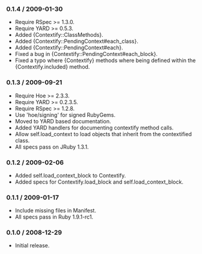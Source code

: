 ### 0.1.4 / 2009-01-30

* Require RSpec >= 1.3.0.
* Require YARD >= 0.5.3.
* Added {Contextify::ClassMethods}.
* Added {Contextify::PendingContext#each_class}.
* Added {Contextify::PendingContext#each}.
* Fixed a bug in {Contextify::PendingContext#each_block}.
* Fixed a typo where {Contextify} methods where being defined within
  the {Contextify.included} method.

### 0.1.3 / 2009-09-21

* Require Hoe >= 2.3.3.
* Require YARD >= 0.2.3.5.
* Require RSpec >= 1.2.8.
* Use 'hoe/signing' for signed RubyGems.
* Moved to YARD based documentation.
* Added YARD handlers for documenting contextify method calls.
* Allow self.load_context to load objects that inherit from the contextified class.
* All specs pass on JRuby 1.3.1.

### 0.1.2 / 2009-02-06

* Added self.load_context_block to Contextify.
* Added specs for Contextify.load_block and self.load_context_block.

### 0.1.1 / 2009-01-17

* Include missing files in Manifest.
* All specs pass in Ruby 1.9.1-rc1.

### 0.1.0 / 2008-12-29

* Initial release.

